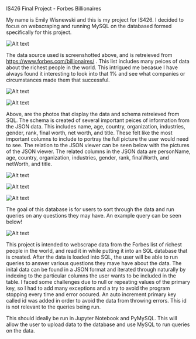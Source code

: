 IS426 Final Project - Forbes Billionaires

My name is Emily Wisnewski and this is my project for IS426.  I decided to focus on webscraping and running MySQL on the databased formed specifically for this project.  

![Alt text](/images/pic1.png "Data Source")

The data source used is screenshotted above, and is retreieved from https://www.forbes.com/billionaires/ .  This list includes many peices of data about the richest people in the world.  This intrigued me becasue I have always found it interesting to look into that 1% and see what companies or circumstances made them that successful.  

![Alt text](/images/picdata.png "Data in SQL")

![Alt text](/images/picschema.png "Schema SQL")

Above, are the photos that display the data and schema retreieved from SQL.  The schema is created of several important peices of information from the JSON data.  This includes name, age, country, organization, industries, gender, rank, final worth, net worth, and title.  These felt like the most important columns to include to portray the full picture the user would need to see.  The relation to the JSON viewer can be seen below with the pictures of the JSON viewer.  The related columns in the JSON data are personName, age, country, organization, industries, gender, rank, finalWorth, and netWorth, and title.  

![Alt text](/images/pic2.png "Json Viewer")

![Alt text](/images/pic3.png "Json Viewer")

![Alt text](/images/pic4.png "Json Viewer")

The goal of this database is for users to sort through the data and run queries on any questions they may have.  An example query can be seen below!

![Alt text](/images/picquery.png "SQL Query")


This project is intended to webscrape data from the Forbes list of richest people in the world, and read it in while putting it into an SQL database that is created.  After the data is loaded into SQL, the user will be able to run queries to answer various questions they mave have about the data. The inital data can be found in a JSON format and iterated through naturally by indexing to the particular columns the user wants to be included in the table.  I faced some challenges due to null or repeating values of the primary key, so I had to add many exceptions and a try to avoid the program stopping every time and error occured.  An auto increment primary key called id was added in order to avoid the data from throwing errors.  This id is not relevant to the queries being run.  

This should ideally be run in Jupyter Notebook and PyMySQL.  This will allow the user to upload data to the database and use MySQL to run queries on the data.  




